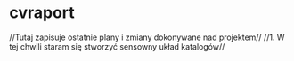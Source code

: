 # cvraport

//Tutaj zapisuje ostatnie plany i zmiany dokonywane nad projektem//
//1. W tej chwili staram się stworzyć sensowny układ katalogów//

